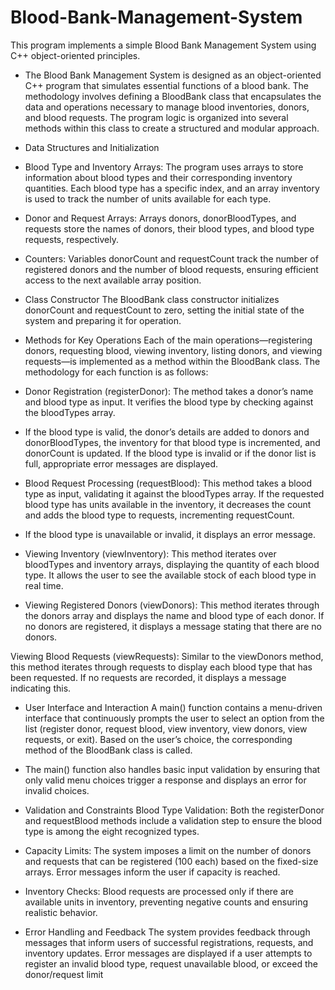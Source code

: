 # Blood-Bank-Management-System
This program implements a simple Blood Bank Management System using C++ object-oriented principles.

- The Blood Bank Management System is designed as an object-oriented C++ program
that simulates essential functions of a blood bank. The methodology involves defining
a BloodBank class that encapsulates the data and operations necessary to manage
blood inventories, donors, and blood requests. The program logic is organized into
several methods within this class to create a structured and modular approach.

- Data Structures and Initialization
- Blood Type and Inventory Arrays: The program uses arrays to store information
about blood types and their corresponding inventory quantities. Each blood type has
a specific index, and an array inventory is used to track the number of units available
for each type.

- Donor and Request Arrays: Arrays donors, donorBloodTypes, and requests store
the names of donors, their blood types, and blood type requests, respectively.

- Counters: Variables donorCount and requestCount track the number of registered
donors and the number of blood requests, ensuring efficient access to the next
available array position.

- Class Constructor
The BloodBank class constructor initializes donorCount and requestCount to zero,
setting the initial state of the system and preparing it for operation.

-  Methods for Key Operations
Each of the main operations—registering donors, requesting blood, viewing
inventory, listing donors, and viewing requests—is implemented as a method within
the BloodBank class. The methodology for each function is as follows:

- Donor Registration (registerDonor):
The method takes a donor’s name and blood type as input.
It verifies the blood type by checking against the bloodTypes array.

- If the blood type is valid, the donor’s details are added to donors and
donorBloodTypes, the inventory for that blood type is incremented, and donorCount
is updated.
If the blood type is invalid or if the donor list is full, appropriate error messages are
displayed.

- Blood Request Processing (requestBlood):
This method takes a blood type as input, validating it against the bloodTypes array.
If the requested blood type has units available in the inventory, it decreases the count
and adds the blood type to requests, incrementing requestCount.

- If the blood type is unavailable or invalid, it displays an error message.
- Viewing Inventory (viewInventory):
This method iterates over bloodTypes and inventory arrays, displaying the quantity
of each blood type.
It allows the user to see the available stock of each blood type in real time.

- Viewing Registered Donors (viewDonors):
This method iterates through the donors array and displays the name and blood type
of each donor.
If no donors are registered, it displays a message stating that there are no donors.

Viewing Blood Requests (viewRequests):
Similar to the viewDonors method, this method iterates through requests to display
each blood type that has been requested.
If no requests are recorded, it displays a message indicating this.

-  User Interface and Interaction
A main() function contains a menu-driven interface that continuously prompts the
user to select an option from the list (register donor, request blood, view inventory,
view donors, view requests, or exit).
Based on the user’s choice, the corresponding method of the BloodBank class is
called.
- The main() function also handles basic input validation by ensuring that only valid
menu choices trigger a response and displays an error for invalid choices.

- Validation and Constraints
Blood Type Validation: Both the registerDonor and requestBlood methods include
a validation step to ensure the blood type is among the eight recognized types.

- Capacity Limits: The system imposes a limit on the number of donors and requests
that can be registered (100 each) based on the fixed-size arrays. Error messages
inform the user if capacity is reached.

- Inventory Checks: Blood requests are processed only if there are available units in
inventory, preventing negative counts and ensuring realistic behavior.

- Error Handling and Feedback
The system provides feedback through messages that inform users of successful
registrations, requests, and inventory updates.
Error messages are displayed if a user attempts to register an invalid blood type,
request unavailable blood, or exceed the donor/request limit

